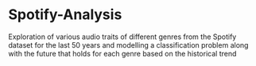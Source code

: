# Spotify-Analysis
 Exploration of various audio traits of different genres from the Spotify dataset for the last 50 years and modelling a classification problem along with the future that holds for each genre based on the historical trend
